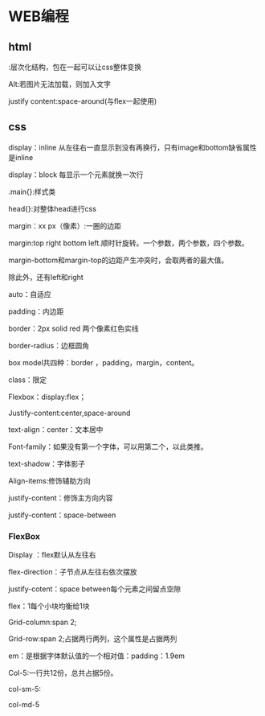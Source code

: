 # WEB编程

## html

<div></div>:层次化结构，包在一起可以让css整体变换

Alt:若图片无法加载，则加入文字

justify content:space-around(与flex一起使用)

## css

display：inline 从左往右一直显示到没有再换行，只有image和bottom缺省属性是inline

display：block 每显示一个元素就换一次行

.main{}:样式类

head{}:对整体head进行css

margin：xx px（像素）:一圈的边距

margin:top right bottom left.顺时针旋转。一个参数，两个参数，四个参数。

margin-bottom和margin-top的边距产生冲突时，会取两者的最大值。

除此外，还有left和right

auto：自适应

padding：内边距

border：2px solid red 两个像素红色实线

border-radius：边框圆角

box model共四种：border ，padding，margin，content。

class：限定

Flexbox：display:flex；

Justify-content:center,space-around

text-align：center：文本居中

Font-family：如果没有第一个字体，可以用第二个，以此类推。

text-shadow：字体影子

Align-items:修饰辅助方向

justify-content：修饰主方向内容

justify-content：space-between

### FlexBox

Display ：flex默认从左往右

flex-direction：子节点从左往右依次摆放

justify-cotent：space between每个元素之间留点空隙

flex：1每个小块均衡给1块

Grid-column:span 2;

Grid-row:span 2;占据两行两列，这个属性是占据两列







em：是根据字体默认值的一个相对值：padding：1.9em

Col-5:一行共12份，总共占据5份。

col-sm-5:

col-md-5